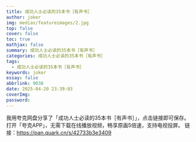```yaml
---
title: 成功人士必读的35本书［有声书］
author: joker
img: medias/featureimages/2.jpg
top: false
cover: false
toc: true
mathjax: false
summary: 成功人士必读的35本书［有声书］
categories: 成功人士必读的35本书［有声书］
tags:
  - 成功人士必读的35本书［有声书］
keywords: joker
essay: false
abbrlink: 9038
date: 2025-04-20 23:39:03
coverImg:
password:
---
```


我用夸克网盘分享了「成功人士必读的35本书［有声书］」，点击链接即可保存。打开「夸克APP」，无需下载在线播放视频，畅享原画5倍速，支持电视投屏。
链接：https://pan.quark.cn/s/42733b3e3409
